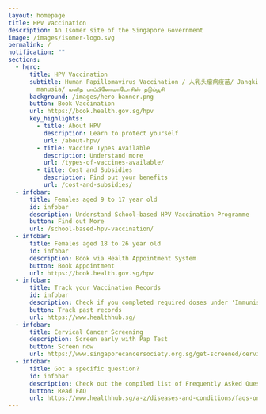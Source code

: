 ```yaml
---
layout: homepage
title: HPV Vaccination
description: An Isomer site of the Singapore Government
image: /images/isomer-logo.svg
permalink: /
notification: ""
sections:
  - hero:
      title: HPV Vaccination
      subtitle: Human Papillomavirus Vaccination / 人乳头瘤病疫苗/ Jangkitan papilomavirus
        manusia/ மனித பாப்பிலோமாடோசிஸ் தடுப்பூசி
      background: /images/hero-banner.png
      button: Book Vaccination
      url: https://book.health.gov.sg/hpv
      key_highlights:
        - title: About HPV
          description: Learn to protect yourself
          url: /about-hpv/
        - title: Vaccine Types Available
          description: Understand more
          url: /types-of-vaccines-available/
        - title: Cost and Subsidies
          description: Find out your benefits
          url: /cost-and-subsidies/
  - infobar:
      title: Females aged 9 to 17 year old
      id: infobar
      description: Understand School-based HPV Vaccination Programme
      button: Find out More
      url: /school-based-hpv-vaccination/
  - infobar:
      title: Females aged 18 to 26 year old
      id: infobar
      description: Book via Health Appointment System
      button: Book Appointment
      url: https://book.health.gov.sg/hpv
  - infobar:
      title: Track your Vaccination Records
      id: infobar
      description: Check if you completed required doses under 'Immunisation'
      button: Track past records
      url: https://www.healthhub.sg/
  - infobar:
      title: Cervical Cancer Screening
      description: Screen early with Pap Test
      button: Screen now
      url: https://www.singaporecancersociety.org.sg/get-screened/cervical-cancer/pap-test.html
  - infobar:
      title: Got a specific question?
      id: infobar
      description: Check out the compiled list of Frequently Asked Questions
      button: Read FAQ
      url: https://www.healthhub.sg/a-z/diseases-and-conditions/faqs-on-hpv-and-hpv-immunisation#1
---
```

